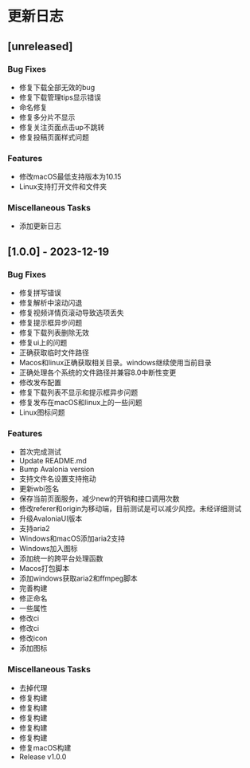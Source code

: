 # 更新日志

## [unreleased]

### Bug Fixes

- 修复下载全部无效的bug
- 修复下载管理tips显示错误
- 命名修复
- 修复多分片不显示
- 修复关注页面点击up不跳转
- 修复投稿页面样式问题

### Features

- 修改macOS最低支持版本为10.15
- Linux支持打开文件和文件夹

### Miscellaneous Tasks

- 添加更新日志

## [1.0.0] - 2023-12-19

### Bug Fixes

- 修复拼写错误
- 修复解析中滚动闪退
- 修复视频详情页滚动导致选项丢失
- 修复提示框异步问题
- 修复下载列表删除无效
- 修复ui上的问题
- 正确获取临时文件路径
- Macos和linux正确获取相关目录。windows继续使用当前目录
- 正确处理各个系统的文件路径并兼容8.0中断性变更
- 修改发布配置
- 修复下载列表不显示和提示框异步问题
- 修复发布在macOS和linux上的一些问题
- Linux图标问题

### Features

- 首次完成测试
- Update README.md
- Bump Avalonia version
- 支持文件名设置支持拖动
- 更新wbi签名
- 保存当前页面服务，减少new的开销和接口调用次数
- 修改referer和origin为移动端，目前测试是可以减少风控。未经详细测试
- 升级AvaloniaUI版本
- 支持aria2
- Windows和macOS添加aria2支持
- Windows加入图标
- 添加统一的跨平台处理函数
- Macos打包脚本
- 添加windows获取aria2和ffmpeg脚本
- 完善构建
- 修正命名
- 一些属性
- 修改ci
- 修改ci
- 修改icon
- 添加图标

### Miscellaneous Tasks

- 去掉代理
- 修复构建
- 修复构建
- 修复构建
- 修复构建
- 修复构建
- 修复macOS构建
- Release v1.0.0

<!-- generated by git-cliff -->
